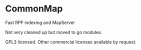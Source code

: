 # CommonMap
Fast RPF indexing and MapServer

Not very cleaned up but moved to go modules.

GPL3 licensed.
Other commercial licenses available by request.
